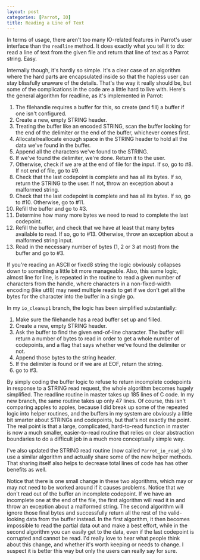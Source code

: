 ```yaml
---
layout: post
categories: [Parrot, IO]
title: Reading a Line of Text
---
```


In terms of usage, there aren't too many IO-related features in Parrot's
user interface than the `readline` method. It does exactly what you tell it
to do: read a line of text from the given file and return that line of text
as a Parrot string. Easy.

Internally though, it's hardly so simple. It's a clear case of an algorithm
where the hard parts are encapsulated inside so that the hapless user can
stay blissfully unaware of the details. That's the way it really should be,
but some of the complications in the code are a little hard to live with.
Here's the general algorithm for readline, as it's implemented in Parrot:

1. The filehandle requires a buffer for this, so create (and fill) a buffer
   if one isn't configured.
2. Create a new, empty STRING header.
3. Treating the buffer like an encoded STRING, scan the buffer looking for
   the end of the delimiter or the end of the buffer, whichever comes first.
4. Allocate/reallocate enough space in the STRING header to hold all the
   data we've found in the buffer.
5. Append all the characters we've found to the STRING.
6. If we've found the delimiter, we're done. Return it to the user.
7. Otherwise, check if we are at the end of file for the input. If so, go to
   #8. If not end of file, go to #9.
8. Check that the last codepoint is complete and has all its bytes. If so,
   return the STRING to the user. If not, throw an exception about a
   malformed string.
9. Check that the last codepoint is complete and has all its bytes. If so,
   go to #10. Otherwise, go to #11.
10. Refill the buffer and go to #3.
11. Determine how many more bytes we need to read to complete the last
    codepoint.
12. Refill the buffer, and check that we have at least that many bytes
    available to read. If so, go to #13. Otherwise, throw an exception about
    a malformed string input.
13. Read in the necessary number of bytes (1, 2 or 3 at most) from the buffer
    and go to #3.

If you're reading an ASCII or fixed8 string the logic obviously collapses
down to something a little bit more manageable. Also, this same logic, almost
line for line, is repeated in the routine to read a given number of characters
from the handle, where characters in a non-fixed-width encoding (like utf8)
may need multiple reads to get if we don't get all the bytes for the
character into the buffer in a single go.

In my `io_cleanup1` branch, the logic has been simplified substantially:

1. Make sure the filehandle has a read buffer set up and filled.
2. Create a new, empty STRING header.
3. Ask the buffer to find the given end-of-line character. The buffer will
   return a number of bytes to read in order to get a whole number of
   codepoints, and a flag that says whether we've found the delimiter or not.
4. Append those bytes to the string header.
5. If the delimiter is found or if we are at EOF, return the string.
6. go to #3.

By simply coding the buffer logic to refuse to return incomplete codepoints in
response to a STRING read request, the whole algorithm becomes hugely
simplified. The readline routine in master takes up 185 lines of C code. In my
new branch, the same routine takes up only 47 lines. Of course, this isn't
comparing apples to apples, because I did break up some of the repeated logic
into helper routines, and the buffers in my system are obviously a little bit
smarter about STRINGs and codepoints, but that's not exactly the point. The
real point is that a large, complicated, hard-to-read function in master is
now a much smaller, easier-to-read routine that relies on clear abstraction
boundaries to do a difficult job in a much more conceptually simple way.

I've also updated the STRING read routine (now called `Parrot_io_read_s`)
to use a similar algorithm and actually share some of the new helper methods.
That sharing itself also helps to decrease total lines of code has has other
benefits as well.

Notice that there is one small change in these two algorithms, which may or
may not need to be worked around if it causes problems. Notice that we don't
read out of the buffer an incomplete codepoint. If we have an incomplete one
at the end of the file, the first algorithm will read it in and throw an
exception about a malformed string. The second algorithm will ignore those
final bytes and successfully return all the rest of the valid-looking data
from the buffer instead. In the first algorithm, it then becomes impossible
to read the partial data out and make a best effort, while in the second
algorithm you can easily get to the data, even if the last codepoint is
corrupted and cannot be read. I'd really love to hear what people think about
this change, and whether it's worth keeping or needs to change. I suspect it
is better this way but only the users can really say for sure.
